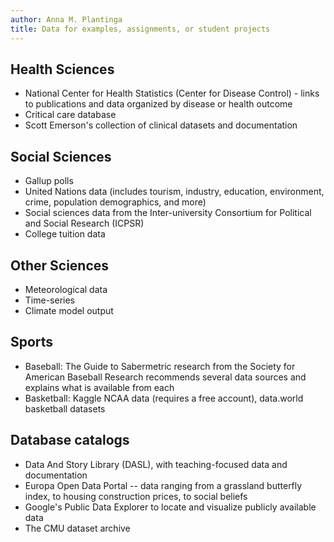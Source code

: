 ```yaml
---
author: Anna M. Plantinga
title: Data for examples, assignments, or student projects
---
```


## Health Sciences

- National Center for Health Statistics (Center for Disease Control)  - links to publications and data organized by disease or health outcome 
- Critical care database 
- Scott Emerson's collection of clinical datasets and documentation


## Social Sciences

- Gallup polls
- United Nations data (includes tourism, industry, education, environment, crime, population demographics, and more) 
- Social sciences data from the Inter-university Consortium for Political and Social Research (ICPSR) 
- College tuition data 


## Other Sciences

- Meteorological data
- Time-series
- Climate model output

## Sports 

- Baseball: The Guide to Sabermetric research from the Society for American Baseball Research recommends several data sources and explains what is available from each 
- Basketball: Kaggle NCAA data (requires a free account), data.world basketball datasets

## Database catalogs

- Data And Story Library (DASL), with teaching-focused data and documentation 
- Europa Open Data Portal -- data ranging from a grassland butterfly index, to housing construction prices, to social beliefs 
- Google's Public Data Explorer to locate and visualize publicly available data 
- The CMU dataset archive 
